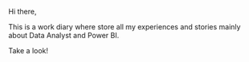 Hi there, 

  This is a work diary where store all my experiences and stories mainly about Data Analyst and Power BI.

Take a look!
